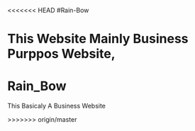 <<<<<<< HEAD
#Rain-Bow

This Website Mainly Business Purppos Website,
=======
# Rain_Bow

<p>This Basicaly A Business Website</p>
>>>>>>> origin/master
